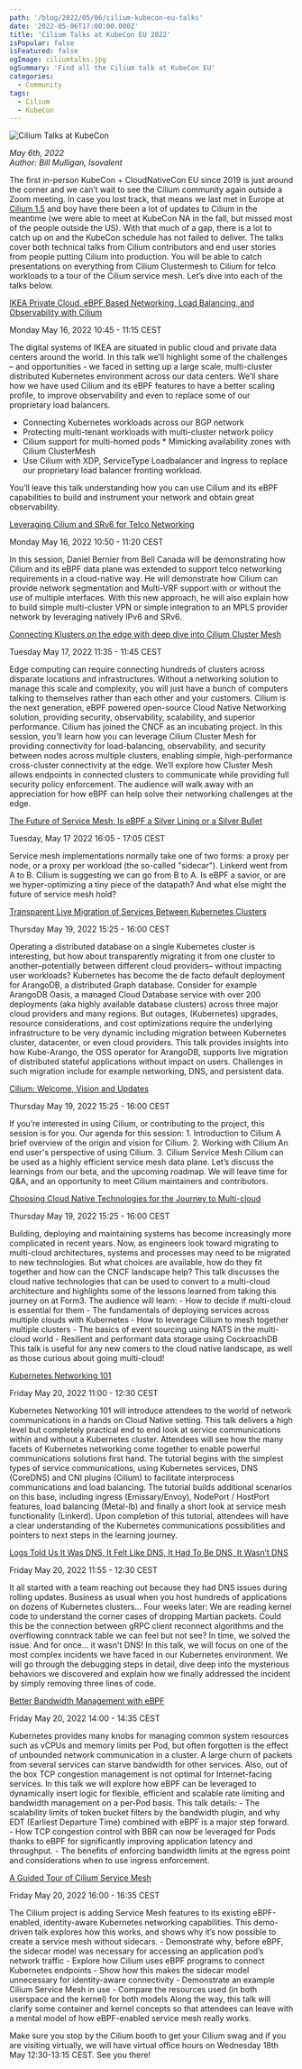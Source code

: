 ```yaml
---
path: '/blog/2022/05/06/cilium-kubecon-eu-talks'
date: '2022-05-06T17:00:00.000Z'
title: 'Cilium Talks at KubeCon EU 2022'
isPopular: false
isFeatured: false
ogImage: ciliumtalks.jpg
ogSummary: 'Find all the Cilium talk at KubeCon EU'
categories:
  - Community
tags:
  - Cilium
  - KubeCon
---
```


![Cilium Talks at KubeCon](ciliumtalks.jpg)

_May 6th, 2022_  
_Author: Bill Mulligan, Isovalent_

The first in-person KubeCon + CloudNativeCon EU since 2019 is just around the corner and we can’t wait to see the Cilium community again outside a Zoom meeting. In case you lost track, that means we last met in Europe at [Cilium 1.5](https://cilium.io/blog/2019/04/24/cilium-15) and boy have there been a lot of updates to Cilium in the meantime (we were able to meet at KubeCon NA in the fall, but missed most of the people outside the US). With that much of a gap, there is a lot to catch up on and the KubeCon schedule has not failed to deliver. The talks cover both technical talks from Cilium contributors and end user stories from people putting Cilium into production. You will be able to catch presentations on everything from Cilium Clustermesh to Cilium for telco workloads to a tour of the Cilium service mesh. Let’s dive into each of the talks below.

[IKEA Private Cloud, eBPF Based Networking, Load Balancing, and Observability with Cilium](https://sched.co/zrPW)

Monday May 16, 2022 10:45 - 11:15 CEST

The digital systems of IKEA are situated in public cloud and private data centers around the world. In this talk we’ll highlight some of the challenges – and opportunities - we faced in setting up a large scale, multi-cluster distributed Kubernetes environment across our data centers. We’ll share how we have used Cilium and its eBPF features to have a better scaling profile, to improve observability and even to replace some of our proprietary load balancers.

- Connecting Kubernetes workloads across our BGP network
- Protecting multi-tenant workloads with multi-cluster network policy
- Cilium support for multi-homed pods \* Mimicking availability zones with Cilium ClusterMesh
- Use Cilium with XDP, ServiceType Loadbalancer and Ingress to replace our proprietary load balancer fronting workload.

You’ll leave this talk understanding how you can use Cilium and its eBPF capabilities to build and instrument your network and obtain great observability.

[Leveraging Cilium and SRv6 for Telco Networking](https://sched.co/zso2)

Monday May 16, 2022 10:50 - 11:20 CEST

In this session, Daniel Bernier from Bell Canada will be demonstrating how Cilium and its eBPF data plane was extended to support telco networking requirements in a cloud-native way. He will demonstrate how Cilium can provide network segmentation and Multi-VRF support with or without the use of multiple interfaces. With this new approach, he will also explain how to build simple multi-cluster VPN or simple integration to an MPLS provider network by leveraging natively IPv6 and SRv6.

[Connecting Klusters on the edge with deep dive into Cilium Cluster Mesh](https://sched.co/zsAE)

Tuesday May 17, 2022 11:35 - 11:45 CEST

Edge computing can require connecting hundreds of clusters across disparate locations and infrastructures. Without a networking solution to manage this scale and complexity, you will just have a bunch of computers talking to themselves rather than each other and your customers. Cilium is the next generation, eBPF powered open-source Cloud Native Networking solution, providing security, observability, scalability, and superior performance. Cilium has joined the CNCF as an incubating project. In this session, you’ll learn how you can leverage Cilium Cluster Mesh for providing connectivity for load-balancing, observability, and security between nodes across multiple clusters, enabling simple, high-performance cross-cluster connectivity at the edge. We’ll explore how Cluster Mesh allows endpoints in connected clusters to communicate while providing full security policy enforcement. The audience will walk away with an appreciation for how eBPF can help solve their networking challenges at the edge.

[The Future of Service Mesh: Is eBPF a Silver Lining or a Silver Bullet](https://sched.co/zsaO)

Tuesday, May 17 2022 16:05 - 17:05 CEST

Service mesh implementations normally take one of two forms: a proxy per node, or a proxy per workload (the so-called "sidecar"). Linkerd went from A to B. Cilium is suggesting we can go from B to A. Is eBPF a savior, or are we hyper-optimizing a tiny piece of the datapath? And what else might the future of service mesh hold?

[Transparent Live Migration of Services Between Kubernetes Clusters](https://sched.co/ytpo)

Thursday May 19, 2022 15:25 - 16:00 CEST

Operating a distributed database on a single Kubernetes cluster is interesting, but how about transparently migrating it from one cluster to another–potentially between different cloud providers– without impacting user workloads? Kubernetes has become the de facto default deployment for ArangoDB, a distributed Graph database. Consider for example ArangoDB Oasis, a managed Cloud Database service with over 200 deployments (aka highly available database clusters) across three major cloud providers and many regions. But outages, (Kubernetes) upgrades, resource considerations, and cost optimizations require the underlying infrastructure to be very dynamic including migration between Kubernetes cluster, datacenter, or even cloud providers. This talk provides insights into how Kube-Arango, the OSS operator for ArangoDB, supports live migration of distributed stateful applications without impact on users. Challenges in such migration include for example networking, DNS, and persistent data.

[Cilium: Welcome, Vision and Updates](https://sched.co/ytq0)

Thursday May 19, 2022 15:25 - 16:00 CEST

If you’re interested in using Cilium, or contributing to the project, this session is for you. Our agenda for this session: 1. Introduction to Cilium A brief overview of the origin and vision for Cilium. 2. Working with Cilium An end user's perspective of using Cilium. 3. Cilium Service Mesh Cilium can be used as a highly efficient service mesh data plane. Let’s discuss the learnings from our beta, and the upcoming roadmap. We will leave time for Q&A, and an opportunity to meet Cilium maintainers and contributors.

[Choosing Cloud Native Technologies for the Journey to Multi-cloud](https://sched.co/ytpu)

Thursday May 19, 2022 15:25 - 16:00 CEST

Building, deploying and maintaining systems has become increasingly more complicated in recent years. Now, as engineers look toward migrating to multi-cloud architectures, systems and processes may need to be migrated to new technologies. But what choices are available, how do they fit together and how can the CNCF landscape help? This talk discusses the cloud native technologies that can be used to convert to a multi-cloud architecture and highlights some of the lessons learned from taking this journey on at Form3. The audience will learn: - How to decide if multi-cloud is essential for them - The fundamentals of deploying services across multiple clouds with Kubernetes - How to leverage Cilium to mesh together multiple clusters - The basics of event sourcing using NATS in the multi-cloud world - Resilient and performant data storage using CockroachDB This talk is useful for any new comers to the cloud native landscape, as well as those curious about going multi-cloud!

[Kubernetes Networking 101](https://sched.co/ytrV)

Friday May 20, 2022 11:00 - 12:30 CEST

Kubernetes Networking 101 will introduce attendees to the world of network communications in a hands on Cloud Native setting. This talk delivers a high level but completely practical end to end look at service communications within and without a Kubernetes cluster. Attendees will see how the many facets of Kubernetes networking come together to enable powerful communications solutions first hand. The tutorial begins with the simplest types of service communications, using Kubernetes services, DNS (CoreDNS) and CNI plugins (Cilium) to facilitate interprocess communications and load balancing. The tutorial builds additional scenarios on this base, including ingress (Emissary/Envoy), NodePort / HostPort features, load balancing (Metal-lb) and finally a short look at service mesh functionality (Linkerd). Upon completion of this tutorial, attendees will have a clear understanding of the Kubernetes communications possibilities and pointers to next steps in the learning journey.

[Logs Told Us It Was DNS, It Felt Like DNS, It Had To Be DNS, It Wasn’t DNS](https://sched.co/ytrw)

Friday May 20, 2022 11:55 - 12:30 CEST

It all started with a team reaching out because they had DNS issues during rolling updates. Business as usual when you host hundreds of applications on dozens of Kubernetes clusters… Four weeks later: We are reading kernel code to understand the corner cases of dropping Martian packets. Could this be the connection between gRPC client reconnect algorithms and the overflowing conntrack table we can feel but not see? In time, we solved the issue. And for once… it wasn't DNS! In this talk, we will focus on one of the most complex incidents we have faced in our Kubernetes environment. We will go through the debugging steps in detail, dive deep into the mysterious behaviors we discovered and explain how we finally addressed the incident by simply removing three lines of code.

[Better Bandwidth Management with eBPF](https://sched.co/ytsQ)

Friday May 20, 2022 14:00 - 14:35 CEST

Kubernetes provides many knobs for managing common system resources such as vCPUs and memory limits per Pod, but often forgotten is the effect of unbounded network communication in a cluster. A large churn of packets from several services can starve bandwidth for other services. Also, out of the box TCP congestion management is not optimal for Internet-facing services. In this talk we will explore how eBPF can be leveraged to dynamically insert logic for flexible, efficient and scalable rate limiting and bandwidth management on a per-Pod basis. This talk details: - The scalability limits of token bucket filters by the bandwidth plugin, and why EDT (Earliest Departure Time) combined with eBPF is a major step forward. - How TCP congestion control with BBR can now be leveraged for Pods thanks to eBPF for significantly improving application latency and throughput. - The benefits of enforcing bandwidth limits at the egress point and considerations when to use ingress enforcement.

[A Guided Tour of Cilium Service Mesh](https://sched.co/yttj)

Friday May 20, 2022 16:00 - 16:35 CEST

The Cilium project is adding Service Mesh features to its existing eBPF-enabled, identity-aware Kubernetes networking capabilities. This demo-driven talk explores how this works, and shows why it’s now possible to create a service mesh without sidecars. - Demonstrate why, before eBPF, the sidecar model was necessary for accessing an application pod’s network traffic - Explore how Cilium uses eBPF programs to connect Kubernetes endpoints - Show how this makes the sidecar model unnecessary for identity-aware connectivity - Demonstrate an example Cilium Service Mesh in use - Compare the resources used (in both userspace and the kernel) for both models Along the way, this talk will clarify some container and kernel concepts so that attendees can leave with a mental model of how eBPF-enabled service mesh really works.

Make sure you stop by the Cilium booth to get your Cilium swag and if you are visiting virtually, we will have virtual office hours on Wednesday 18th May 12:30-13:15 CEST. See you there!
